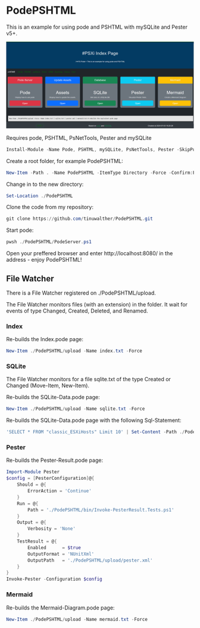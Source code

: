 # PodePSHTML

This is an example for using pode and PSHTML with mySQLite and Pester v5+.

![PodePSHTM-Index](./public/img/PodePSHTML.png)

Requires pode, PSHTML, PsNetTools, Pester and mySQLite

````powershell
Install-Module -Name Pode, PSHTML, mySQLite, PsNetTools, Pester -SkipPublisherCheck -Repository PSGallery -Force -Verbose
````

Create a root folder, for example PodePSHTML:

````powershell
New-Item -Path . -Name PodePSHTML -ItemType Directory -Force -Confirm:False
````

Change in to the new directory:

````powershell
Set-Location ./PodePSHTML
````

Clone the code from my repository:

````powershell
git clone https://github.com/tinuwalther/PodePSHTML.git
````

Start pode:

````powershell
pwsh ./PodePSHTML/PodeServer.ps1
````

Open your preffered browser and enter http://localhost:8080/ in the address - enjoy PodePSHTML!

## File Watcher

There is a File Watcher registered on ./PodePSHTML/upload.

The File Watcher monitors files (with an extension) in the folder. It wait for events of type Changed, Created, Deleted, and Renamed.

### Index

Re-builds the Index.pode page:

````powershell
New-Item ./PodePSHTML/upload -Name index.txt -Force
````

### SQLite

The File Watcher monitors for a file sqlite.txt of the type Created or Changed (Move-Item, New-Item).

Re-builds the SQLite-Data.pode page:

````powershell
New-Item ./PodePSHTML/upload -Name sqlite.txt -Force
````

Re-builds the SQLite-Data.pode page with the following Sql-Statement:

````powershell
'SELECT * FROM "classic_ESXiHosts" Limit 10' | Set-Content -Path ./PodePSHTML/upload/sqlite.txt -Force
````

### Pester

Re-builds the Pester-Result.pode page:

````powershell
Import-Module Pester
$config = [PesterConfiguration]@{
    Should = @{
        ErrorAction = 'Continue'
    }
    Run = @{
        Path = './PodePSHTML/bin/Invoke-PesterResult.Tests.ps1'
    }
    Output = @{
        Verbosity = 'None'
    }
    TestResult = @{
        Enabled      = $true
        OutputFormat = 'NUnitXml'
        OutputPath   = './PodePSHTML/upload/pester.xml'
    }
}
Invoke-Pester -Configuration $config
````

### Mermaid

Re-builds the Mermaid-Diagram.pode page:

````powershell
New-Item ./PodePSHTML/upload -Name mermaid.txt -Force
````
